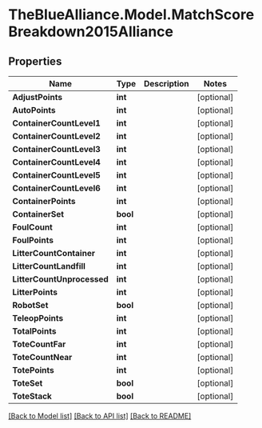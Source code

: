 # TheBlueAlliance.Model.MatchScoreBreakdown2015Alliance

## Properties

Name | Type | Description | Notes
------------ | ------------- | ------------- | -------------
**AdjustPoints** | **int** |  | [optional] 
**AutoPoints** | **int** |  | [optional] 
**ContainerCountLevel1** | **int** |  | [optional] 
**ContainerCountLevel2** | **int** |  | [optional] 
**ContainerCountLevel3** | **int** |  | [optional] 
**ContainerCountLevel4** | **int** |  | [optional] 
**ContainerCountLevel5** | **int** |  | [optional] 
**ContainerCountLevel6** | **int** |  | [optional] 
**ContainerPoints** | **int** |  | [optional] 
**ContainerSet** | **bool** |  | [optional] 
**FoulCount** | **int** |  | [optional] 
**FoulPoints** | **int** |  | [optional] 
**LitterCountContainer** | **int** |  | [optional] 
**LitterCountLandfill** | **int** |  | [optional] 
**LitterCountUnprocessed** | **int** |  | [optional] 
**LitterPoints** | **int** |  | [optional] 
**RobotSet** | **bool** |  | [optional] 
**TeleopPoints** | **int** |  | [optional] 
**TotalPoints** | **int** |  | [optional] 
**ToteCountFar** | **int** |  | [optional] 
**ToteCountNear** | **int** |  | [optional] 
**TotePoints** | **int** |  | [optional] 
**ToteSet** | **bool** |  | [optional] 
**ToteStack** | **bool** |  | [optional] 

[[Back to Model list]](../../README.md#documentation-for-models) [[Back to API list]](../../README.md#documentation-for-api-endpoints) [[Back to README]](../../README.md)

